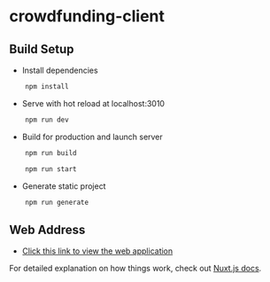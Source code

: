 # crowdfunding-client

## Build Setup

* Install dependencies

```sh
    npm install
```

* Serve with hot reload at localhost:3010

```sh
    npm run dev
```

* Build for production and launch server

```sh
    npm run build
```

```sh
    npm run start
```

* Generate static project

```sh
    npm run generate
```

## Web Address

* [Click this link to view the web application](https://632d9087bb117102bdbf28b8--titan-crowdfunding-app.netlify.app/)

For detailed explanation on how things work, check out [Nuxt.js docs](https://nuxtjs.org).
